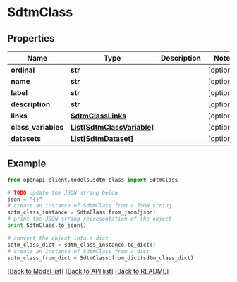 # SdtmClass


## Properties
Name | Type | Description | Notes
------------ | ------------- | ------------- | -------------
**ordinal** | **str** |  | [optional] 
**name** | **str** |  | [optional] 
**label** | **str** |  | [optional] 
**description** | **str** |  | [optional] 
**links** | [**SdtmClassLinks**](SdtmClassLinks.md) |  | [optional] 
**class_variables** | [**List[SdtmClassVariable]**](SdtmClassVariable.md) |  | [optional] 
**datasets** | [**List[SdtmDataset]**](SdtmDataset.md) |  | [optional] 

## Example

```python
from openapi_client.models.sdtm_class import SdtmClass

# TODO update the JSON string below
json = "{}"
# create an instance of SdtmClass from a JSON string
sdtm_class_instance = SdtmClass.from_json(json)
# print the JSON string representation of the object
print SdtmClass.to_json()

# convert the object into a dict
sdtm_class_dict = sdtm_class_instance.to_dict()
# create an instance of SdtmClass from a dict
sdtm_class_from_dict = SdtmClass.from_dict(sdtm_class_dict)
```
[[Back to Model list]](../README.md#documentation-for-models) [[Back to API list]](../README.md#documentation-for-api-endpoints) [[Back to README]](../README.md)



